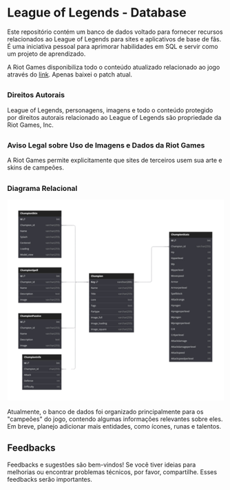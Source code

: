 # League of Legends - Database
Este repositório contém um banco de dados voltado para fornecer recursos relacionados ao League of Legends para sites e aplicativos de base de fãs. É uma iniciativa pessoal para aprimorar habilidades em SQL e servir como um projeto de aprendizado.

A Riot Games disponibiliza todo o conteúdo atualizado relacionado ao jogo através do [link](https://developer.riotgames.com/docs/lol). Apenas baixei o patch atual.

##
### Direitos Autorais
League of Legends, personagens, imagens e todo o conteúdo protegido por direitos autorais relacionado ao League of Legends são propriedade da Riot Games, Inc.

##
### Aviso Legal sobre Uso de Imagens e Dados da Riot Games
A Riot Games permite explicitamente que sites de terceiros usem sua arte e skins de campeões.

##
### Diagrama Relacional
![Diagrama Relacional do LolDatabase](./data/ER_diagram_LeagueOfLegendsDataBase.png)


Atualmente, o banco de dados foi organizado principalmente para os "campeões" do jogo, contendo algumas informações relevantes sobre eles. Em breve, planejo adicionar mais entidades, como ícones, runas e talentos.


## Feedbacks
Feedbacks e sugestões são bem-vindos! Se você tiver ideias para melhorias ou encontrar problemas técnicos, por favor, compartilhe. Esses feedbacks serão importantes.
